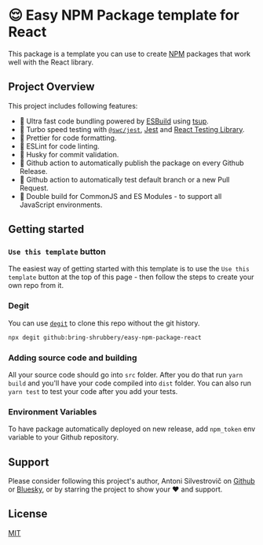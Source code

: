 # 😌 Easy NPM Package template for React

This package is a template you can use to create [NPM](https://npmjs.org/) packages that work well with the React library.

## Project Overview

This project includes following features:

- 🚀 Ultra fast code bundling powered by [ESBuild](https://esbuild.github.io/) using [tsup](https://github.com/egoist/tsup).
- 🚀 Turbo speed testing with [`@swc/jest`](), [Jest](https://jestjs.io/) and [React Testing Library](https://testing-library.com/docs/react-testing-library/intro/).
- 💅 Prettier for code formatting.
- 💅 ESLint for code linting.
- 🥺 Husky for commit validation.
- 🚀 Github action to automatically publish the package on every Github Release.
- 🚀 Github action to automatically test default branch or a new Pull Request.
- 🚀 Double build for CommonJS and ES Modules - to support all JavaScript environments.

## Getting started

### `Use this template` button

The easiest way of getting started with this template is to use the `Use this template` button at the top of this page - then follow the steps to create your own repo from it.

### Degit

You can use [`degit`](https://github.com/Rich-Harris/degit) to clone this repo without the git history.

```bash
npx degit github:bring-shrubbery/easy-npm-package-react
```

### Adding source code and building

All your source code should go into `src` folder.
After you do that run `yarn build` and you'll have your code compiled into `dist` folder.
You can also run `yarn test` to test your code after you add your tests.

### Environment Variables

To have package automatically deployed on new release, add `npm_token` env variable to your Github repository.

## Support

Please consider following this project's author, Antoni Silvestrovič on [Github](https://github.com/bring-shrubbery) or [Bluesky](https://bsky.app/profile/bring-shrubbery.bsky.social), or by starring the project to show your ❤️ and support.

## License

[MIT](https://github.com/bring-shrubbery/easy-npm-package-react/blob/main/LICENSE)
